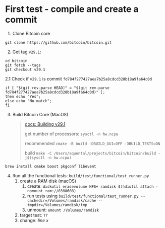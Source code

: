 # First test - compile and create a commit

1. Clone Bitcoin core

```shell
git clone https://github.com/bitcoin/bitcoin.git
```

2. Get tag `v29.1`:

```shell
cd bitcoin
git fetch --tags
git checkout v29.1
```

2.1 Check if `v29.1` is commit `fd784f277427aea7b25a8cdcd328b18a9fa64c0d`

```shell
if [ "$(git rev-parse HEAD)" = "$(git rev-parse fd784f277427aea7b25a8cdcd328b18a9fa64c0d)" ];
then echo "Yes";
else echo "No match";
fi
```

3. Build Bitcoin Core (MacOS)
   > [docs: Building v29.1](https://github.com/bitcoin/bitcoin/tree/v29.1/doc#building)
   >
   > get number of processors: `sysctl -n hw.ncpu`
   >
   > recommended `cmake -B build -DBUILD_GUI=OFF -DBUILD_TESTS=ON`
   >
   > build `make -C /Users/aquental/projects/bitcoin/bitcoin/build -j$(sysctl -n hw.ncpu)`

```shell
brew install cmake boost pkgconf libevent
```

4. Run all the functional tests: `build/test/functional/test_runner.py`
   1. create a RAM disk (macOS)
      1. create: `diskutil erasevolume HFS+ ramdisk $(hdiutil attach -nomount ram://8388608)`
      2. run tests using `build/test/functional/test_runner.py --cachedir=/Volumes/ramdisk/cache --tmpdir=/Volumes/ramdisk/tmp`
      3. unmount: `umount /Volumes/ramdisk`
   2. target test: `??`
   3. change: _line x_
